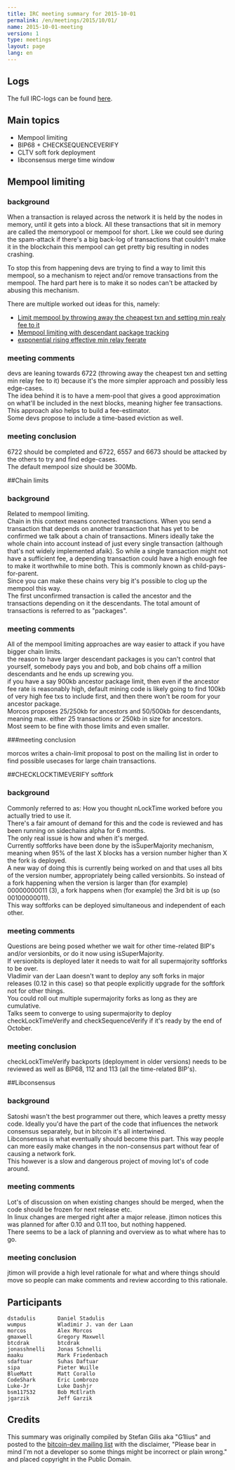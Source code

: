 ```yaml
---
title: IRC meeting summary for 2015-10-01
permalink: /en/meetings/2015/10/01/
name: 2015-10-01-meeting
version: 1
type: meetings
layout: page
lang: en
---
```

## Logs

The full IRC-logs can be found [here](http://bitcoinstats.com/irc/bitcoin-dev/logs/2015/10/01#l1443726030.0).

## Main topics    

- Mempool limiting  
- BIP68 + CHECKSEQUENCEVERIFY  
- CLTV soft fork deployment  
- libconsensus merge time window  


## Mempool limiting

### background

When a transaction is relayed across the network it is held by the nodes in memory, until it gets into a block. All these transactions that sit in memory are called the memorypool or mempool for short.
Like we could see during the spam-attack if there's a big back-log of transactions that couldn't make it in the blockchain this mempool can get pretty big resulting in nodes crashing.

To stop this from happening devs are trying to find a way to limit this mempool, so a mechanism to reject and/or remove transactions from the mempool. The hard part here is to make it so nodes can't be attacked by abusing this mechanism.

There are multiple worked out ideas for this, namely:

- [Limit mempool by throwing away the cheapest txn and setting min realy fee to it](https://github.com/bitcoin/bitcoin/pull/6722)
- [Mempool limiting with descendant package tracking](https://github.com/bitcoin/bitcoin/pull/6557)
- [exponential rising effective min relay feerate](https://github.com/bitcoin/bitcoin/pull/6673)

### meeting comments

devs are leaning towards 6722 (throwing away the cheapest txn and setting min relay fee to it) because it's the more simpler approach and possibly less edge-cases.  
The idea behind it is to have a mem-pool that gives a good approximation on what'll be included in the next blocks, meaning higher fee transactions.  
This approach also helps to build a fee-estimator.  
Some devs propose to include a time-based eviction as well.  


### meeting conclusion

6722 should be completed and 6722, 6557 and 6673 should be attacked by the others to try and find edge-cases.  
The default mempool size should be 300Mb.


##Chain limits

### background

Related to mempool limiting.   
Chain in this context means connected transactions. When you send a transaction that depends on another transaction that has yet to be confirmed we talk about a chain of transactions. 
Miners ideally take the whole chain into account instead of just every single transaction (although that's not widely implemented afaik). So while a single transaction might not have a sufficient fee, a depending transaction could have a high enough fee to make it worthwhile to mine both.
This is commonly known as child-pays-for-parent.  
Since you can make these chains very big it's possible to clog up the mempool this way.   
The first unconfirmed transaction is called the ancestor and the transactions depending on it the descendants. The total amount of transactions is referred to as "packages".  

### meeting comments

All of the mempool limiting approaches are way easier to attack if you have bigger chain limits.  
the reason to have larger descendant packages is you can't control that yourself, somebody pays you and bob, and bob chains off a million descendants and he ends up screwing you.  
if you have a say 900kb ancestor package limit, then even if the ancestor fee rate is reasonably high, default mining code is likely going to find 100kb of very high fee txs to include first, and then there won't be room for your ancestor package.  
Morcos proposes 25/250kb for ancestors and 50/500kb for descendants, meaning max. either 25 transactions or 250kb in size for ancestors.  
Most seem to be fine with those limits and even smaller.  
 
###meeting conclusion

morcos writes a chain-limit proposal to post on the mailing list in order to find possible usecases for large chain transactions.



##CHECKLOCKTIMEVERIFY softfork

### background

Commonly referred to as: How you thought nLockTime worked before you actually tried to use it.  
There's a fair amount of demand for this and the code is reviewed and has been running on sidechains alpha for 6 months.   
The only real issue is how and when it's merged.  
Currently softforks have been done by the isSuperMajority mechanism, meaning when 95% of the last X blocks has a version number higher than X the fork is deployed.   
A new way of doing this is currently being worked on and that uses all bits of the version number, appropriately being called versionbits. So instead of a fork happening when the version is larger than (for example) 00000000011 (3), a fork happens when (for example) the 3rd bit is up (so 00100000011).   
This way softforks can be deployed simultaneous and independent of each other.  

### meeting comments

Questions are being posed whether we wait for other time-related BIP's and/or versionbits, or do it now using isSuperMajority.   
If versionbits is deployed later it needs to wait for all supermajority softforks to be over.  
Vladimir van der Laan doesn't want to deploy any soft forks in major releases (0.12 in this case) so that people explicitly upgrade for the softfork not for other things.  
You could roll out multiple supermajority forks as long as they are cumulative.  
Talks seem to converge to using supermajority to deploy checkLockTimeVerify and checkSequenceVerify if it's ready by the end of October.  

### meeting conclusion

checkLockTimeVerify backports (deployment in older versions) needs to be reviewed as well as BIP68, 112 and 113 (all the time-related BIP's).


##Libconsensus

### background

Satoshi wasn't the best programmer out there, which leaves a pretty messy code. Ideally you'd have the part of the code that influences the network consensus separately, but in bitcoin it's all intertwined.   
Libconsensus is what eventually should become this part. This way people can more easily make changes in the non-consensus part without fear of causing a network fork.  
This however is a slow and dangerous project of moving lot's of code around.  

### meeting comments

Lot's of discussion on when existing changes should be merged, when the code should be frozen for next release etc.   
In linux changes are merged right after a major release. jtimon notices this was planned for after 0.10 and 0.11 too, but nothing happened.  
There seems to be a lack of planning and overview as to what where has to go.  

### meeting conclusion

jtimon will provide a high level rationale for what and where things should move so people can make comments and review according to this rationale.

## Participants

    dstadulis       Daniel Stadulis  
    wumpus          Wladimir J. van der Laan  
    morcos          Alex Morcos  
    gmaxwell        Gregory Maxwell  
    btcdrak         btcdrak  
    jonasshnelli    Jonas Schnelli  
    maaku           Mark Friedenbach  
    sdaftuar        Suhas Daftuar  
    sipa            Pieter Wuille  
    BlueMatt        Matt Corallo  
    CodeShark       Eric Lombrozo  
    Luke-Jr         Luke Dashjr  
    bsm117532       Bob McElrath   
    jgarzik         Jeff Garzik

## Credits

This summary was originally compiled by Stefan Gilis aka "G1lius" and posted to the [bitcoin-dev mailing list][meetingsource] with the disclaimer, "Please bear in mind I'm not a developer so some things might be incorrect or plain wrong." and placed copyright in the Public Domain.

[meetingsource]: http://lists.linuxfoundation.org/pipermail/bitcoin-dev/2015-October/011368.html
